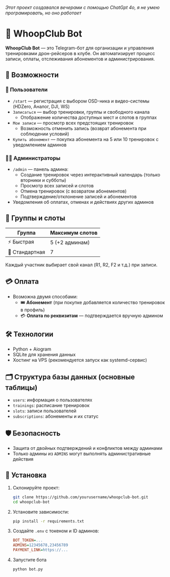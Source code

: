 *Этот проект создавался вечерами с помощью ChatGpt 4o, я не умею програмировать, но оно работает*
# 🤖 WhoopClub Bot

**WhoopClub Bot** — это Telegram-бот для организации и управления тренировками дрон-рейсеров в клубе. Он автоматизирует процесс записи, оплаты, отслеживания абонементов и администрирования.

## 🚀 Возможности

### 👥 Пользователи
- `/start` — регистрация с выбором OSD-ника и видео-системы (HDZero, Аналог, DJI, WS)
- `Записаться` — выбор тренировки, группы и свободного канала
  - Отображение количества доступных мест и слотов в группах
- `Мои записи` — просмотр всех предстоящих тренировок
  - Возможность отменить запись (возврат абонемента при соблюдении условий)
- `Купить абонемент` — покупка абонемента на 5 или 10 тренировок с уведомлением админов

### 👨‍✈️ Администраторы
- `/admin` — панель админа:
  - Создание тренировок через интерактивный календарь (только вторники и субботы)
  - Просмотр всех записей и слотов
  - Отмена тренировок (с возвратом абонементов)
  - Подтверждение/отклонение записей и абонементов
- Уведомления об оплатах, отменах и действиях других админов

## 📆 Группы и слоты

| Группа         | Максимум слотов |
|----------------|-----------------|
| ⚡ Быстрая      | 5 (+2 админам)  |
| 🏁 Стандартная  | 7               |

Каждый участник выбирает свой канал (R1, R2, F2 и т.д.) при записи.

## 💳 Оплата
- Возможна двумя способами:
  - 🎟 **Абонемент** (при покупке добавляется количество тренировок в профиль)
  - 💳 **Оплата по реквизитам** — подтверждается вручную админом

## 🛠️ Технологии
- Python + Aiogram
- SQLite для хранения данных
- Хостинг на VPS (рекомендуется запуск как systemd-сервис)

## 🗂️ Структура базы данных (основные таблицы)
- `users`: информация о пользователях
- `trainings`: расписание тренировок
- `slots`: записи пользователей
- `subscriptions`: абонементы и их статус

## 🛡️ Безопасность
- Защита от двойных подтверждений и конфликтов между админами
- Только админы из `ADMINS` могут выполнять административные действия

## 📌 Установка
1. Склонируйте проект:
   ```bash
   git clone https://github.com/yourusername/whoopclub-bot.git
   cd whoopclub-bot
   ```
2. Установите зависимости:
    ```bash
    pip install -r requirements.txt
    ```
3. Создайте `.env` с токеном и ID админов:
    ```ini
    BOT_TOKEN=...
    ADMINS=12345678,23456789
    PAYMENT_LINK=https://...
    ```
4. Запустите бота
    ```bash
    python bot.py
    ```
